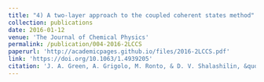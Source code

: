 ```yaml
---
title: "4) A two-layer approach to the coupled coherent states method"
collection: publications
date: 2016-01-12
venue: 'The Journal of Chemical Physics'
permalink: /publication/004-2016-2LCCS
paperurl: 'http://academicpages.github.io/files/2016-2LCCS.pdf'
link: 'https://doi.org/10.1063/1.4939205'
citation: 'J. A. Green, A. Grigolo, M. Ronto, & D. V. Shalashilin, &quot;A two-layer approach to the coupled coherent states method&quot;, <i>J. Chem. Phys.</i>, 2016, <b>144</b>, 024111'
---
```

